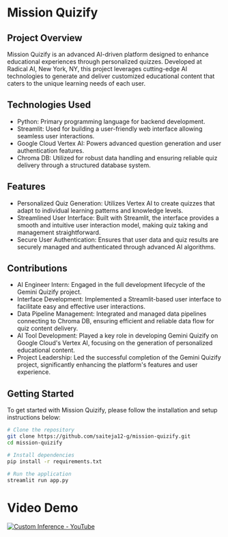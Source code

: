 # Mission Quizify
## Project Overview
Mission Quizify is an advanced AI-driven platform designed to enhance educational experiences through personalized quizzes. Developed at Radical AI, New York, NY, this project leverages cutting-edge AI technologies to generate and deliver customized educational content that caters to the unique learning needs of each user.

## Technologies Used
- Python: Primary programming language for backend development.
- Streamlit: Used for building a user-friendly web interface allowing seamless user  interactions.
- Google Cloud Vertex AI: Powers advanced question generation and user authentication features.
- Chroma DB: Utilized for robust data handling and ensuring reliable quiz delivery through a structured database system.

## Features
- Personalized Quiz Generation: Utilizes Vertex AI to create quizzes that adapt to individual learning patterns and knowledge levels.
- Streamlined User Interface: Built with Streamlit, the interface provides a smooth and intuitive user interaction model, making quiz taking and management straightforward.
- Secure User Authentication: Ensures that user data and quiz results are securely managed and authenticated through advanced AI algorithms.

## Contributions
- AI Engineer Intern: Engaged in the full development lifecycle of the Gemini Quizify project.
- Interface Development: Implemented a Streamlit-based user interface to facilitate easy and effective user interactions.
- Data Pipeline Management: Integrated and managed data pipelines connecting to Chroma DB, ensuring efficient and reliable data flow for quiz content delivery.
- AI Tool Development: Played a key role in developing Gemini Quizify on Google Cloud's Vertex AI, focusing on the generation of personalized educational content.
- Project Leadership: Led the successful completion of the Gemini Quizify project, significantly enhancing the platform's features and user experience.

## Getting Started
To get started with Mission Quizify, please follow the installation and setup instructions below:

```sh
# Clone the repository
git clone https://github.com/saiteja12-g/mission-quizify.git
cd mission-quizify

# Install dependencies
pip install -r requirements.txt

# Run the application
streamlit run app.py
```
# Video Demo

[![Custom Inference - YouTube](https://i9.ytimg.com/vi_webp/rYIes6g6AWM/mq2.webp?sqp=CMja8rAG-oaymwEmCMACELQB8quKqQMa8AEB-AH-CYAC0AWKAgwIABABGCwgZShLMA8=&rs=AOn4CLBvSgnx2RnIODG1JtN6DbpCPFmmog)](https://www.youtube.com/watch?v=rYIes6g6AWM&ab_channel=SaiTejaGilukara)

